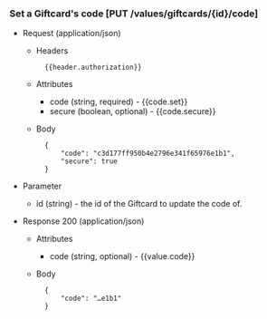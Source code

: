 ### Set a Giftcard's code [PUT /values/giftcards/{id}/code]

+ Request (application/json)
    + Headers
    
            {{header.authorization}}

    + Attributes
        + code (string, required) - {{code.set}}
        + secure (boolean, optional) - {{code.secure}}
        
    + Body
    
            {
                "code": "c3d177ff950b4e2796e341f65976e1b1",
                "secure": true
            }

+ Parameter
    + id (string) - the id of the Giftcard to update the code of.

+ Response 200 (application/json)
    + Attributes
        + code (string, optional) - {{value.code}}

    + Body

            {
                "code": "…e1b1"
            }
